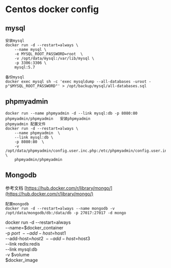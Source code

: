 # Centos docker config


## mysql
```
安装mysql
docker run -d --restart=always \
    --name mysql \
    -e MYSQL_ROOT_PASSWORD=root  \
    -v /opt/data/mysql:/var/lib/mysql \
    -p 3306:3306 \
    mysql:5.7

备份mysql
docker exec mysql sh -c 'exec mysqldump --all-databases -uroot -p"$MYSQL_ROOT_PASSWORD"' > /opt/backup/mysql/all-databases.sql
```

## phpmyadmin

```
docker run --name phpmyadmin -d --link mysql:db -p 8080:80 phpmyadmin/phpmyadmin   安装phpmyadmin
phpmyadmin 配置文件
docker run -d --restart=always \
    --name phpmyadmin  \
    --link mysql:db \
    -p 8080:80  \
    -v /opt/data/phpmyadmin/config.user.inc.php:/etc/phpmyadmin/config.user.inc.php \
    phpmyadmin/phpmyadmin
```

## Mongodb

参考文档 [https://hub.docker.com/r/library/mongo/](https://hub.docker.com/r/library/mongo/)
```
配置mongodb
docker run -d --restart=always --name mongodb -v /opt/data/mongodb/db:/data/db -p 27017:27017 -d mongo
```




docker run -d --restart=always \
        --name=$docker_container \
        -p $port \
        --add-host=$host1 \
        --add-host=$host2 \
        --add-host=$host3  \
        --link redis:redis \
        --link mysql:db    \
        -v $volume \
        $docker_image

